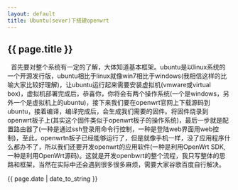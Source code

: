 ```yaml
---
layout: default
title: Ubuntu(sever)下搭建openwrt
---
```


<h2>{{ page.title }}</h2>
<p>
   首先要对整个系统有一定的了解，大体知道基本框架。ubuntu是以linux系统的一个开源发行版，ubuntu相比于linux就像win7相比于windows(我相信这样的比喻大家比较好理解)，让ubuntu运行起来需要安装虚拟机(vmware或virtual box)，虚拟机部署完成后，恭喜你，你将会有两个操作系统(一个是windows，另外一个是虚拟机上的ubuntu)，接下来我们要在openwrt官网上下载源码到ubuntu，接着编译，编译完成后，会生成我们需要的固件。将固件烧录到openwrt板子上(其实这个固件类似于openwrt板子的操作系统)，最后一步就是配置路由器了(一种是通过ssh登录用命令行控制，一种是登陆web界面用web控制)，至此，openwrtn板子已经能够运行了，但是就像手机一样，没了应用程序什么都办不了，所以我们还要开发openwrt的应用软件(一种是利用OpenWrt SDK,一种是利用OpenWrt源码)。这就是开发openbwrt的整个流程，我只写整体的思路和框架，当然在实际中还会遇到很多很多麻烦，需要大家谷歌百度自行解决。














</p>
<p>{{ page.date | date_to_string }}</p>
